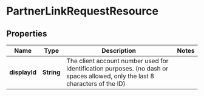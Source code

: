 

# PartnerLinkRequestResource


## Properties

| Name | Type | Description | Notes |
|------------ | ------------- | ------------- | -------------|
|**displayId** | **String** | The client account number used for identification purposes. (no dash or spaces allowed, only the last 8 characters of the ID) |  |



